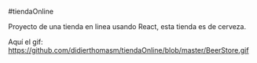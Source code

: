 #tiendaOnline

Proyecto de una tienda en linea usando React, esta tienda es de cerveza.

Aquí el gif:
https://github.com/didierthomasm/tiendaOnline/blob/master/BeerStore.gif
